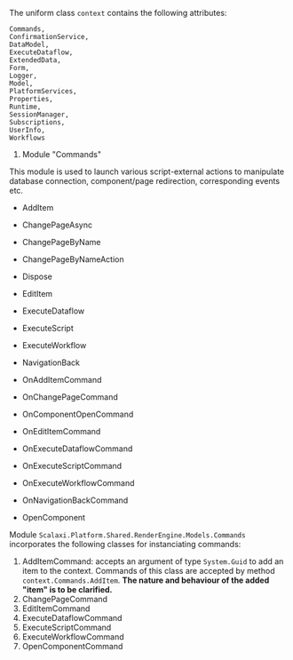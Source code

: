 The uniform class <code>context</code> contains the following attributes:

```
Commands, 
ConfirmationService, 
DataModel, 
ExecuteDataflow, 
ExtendedData, 
Form, 
Logger, 
Model, 
PlatformServices, 
Properties, 
Runtime, 
SessionManager,
Subscriptions, 
UserInfo, 
Workflows
```

1. Module "Commands"

This module is used to launch various script-external actions to manipulate database connection, component/page redirection, corresponding events etc.

* AddItem
  
* ChangePageAsync

* ChangePageByName

* ChangePageByNameAction

* Dispose

* EditItem

* ExecuteDataflow

* ExecuteScript

* ExecuteWorkflow

* NavigationBack

* OnAddItemCommand

* OnChangePageCommand

* OnComponentOpenCommand

* OnEditItemCommand

* OnExecuteDataflowCommand

* OnExecuteScriptCommand

* OnExecuteWorkflowCommand

* OnNavigationBackCommand

* OpenComponent


Module <code>Scalaxi.Platform.Shared.RenderEngine.Models.Commands</code> incorporates the following classes for instanciating commands:

1. AddItemCommand: accepts an argument of type <code>System.Guid</code> to add an item to the context. Commands of this class are accepted by method <code>context.Commands.AddItem</code>. <b>The nature and behaviour of the added "item" is to be clarified.</b>
2. ChangePageCommand
3. EditItemCommand
4. ExecuteDataflowCommand
5. ExecuteScriptCommand
6. ExecuteWorkflowCommand
7. OpenComponentCommand






